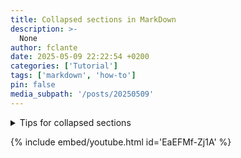 ```yaml
---
title: Collapsed sections in MarkDown
description: >-
  None
author: fclante
date: 2025-05-09 22:22:54 +0200
categories: ['Tutorial']
tags: ['markdown', 'how-to']
pin: false
media_subpath: '/posts/20250509'
---
```


<details>

<summary>Tips for collapsed sections</summary>

### You can add a header

You can add text within a collapsed section.

You can add an image or a code block, too.

```ruby
   puts "Hello World"
```

</details>

{% include embed/youtube.html id='EaEFMf-Zj1A' %}